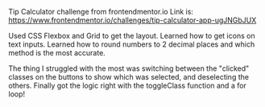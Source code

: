 Tip Calculator challenge from frontendmentor.io
Link is: https://www.frontendmentor.io/challenges/tip-calculator-app-ugJNGbJUX

Used CSS Flexbox and Grid to get the layout.
Learned how to get icons on text inputs. 
Learned how to round numbers to 2 decimal places and which method is the most accurate.

The thing I struggled with the most was switching between the "clicked" classes on the buttons to show which was selected, and deselecting the others.
Finally got the logic right with the toggleClass function and a for loop!
